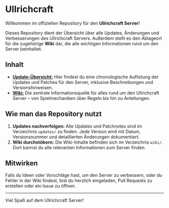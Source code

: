# Ullrichcraft

Willkommen im offiziellen Repository für den **Ullrichcraft Server**!

Dieses Repository dient der Übersicht über alle Updates, Änderungen und Verbesserungen des Ullrichcraft Servers. Außerdem stellt es den Ablageort für die zugehörige **Wiki** dar, die alle wichtigen Informationen rund um den Server beinhaltet.

## Inhalt

- **[Update-Übersicht:]([CHANGELOG.md](https://github.com/CptGummiball/Ullrichcraft/tree/main/updates))** Hier findest du eine chronologische Auflistung der Updates und Patches für den Server, inklusive Beschreibungen und Versionshinweisen.
- **[Wiki:](https://github.com/CptGummiball/Ullrichcraft/wiki)** Die zentrale Informationsquelle für alles rund um den Ullrichcraft Server – von Spielmechaniken über Regeln bis hin zu Anleitungen.

## Wie man das Repository nutzt

1. **Updates nachverfolgen:** Alle Updates und Patchnotes sind im Verzeichnis `updates/` zu finden. Jede Version wird mit Datum, Versionsnummer und detaillierten Änderungen dokumentiert.
2. **Wiki durchstöbern:** Die Wiki-Inhalte befinden sich im Verzeichnis `wiki/`. Dort kannst du alle relevanten Informationen zum Server finden.

## Mitwirken

Falls du Ideen oder Vorschläge hast, um den Server zu verbessern, oder du Fehler in der Wiki findest, bist du herzlich eingeladen, Pull Requests zu erstellen oder ein Issue zu öffnen.

---

Viel Spaß auf dem Ullrichcraft Server!
